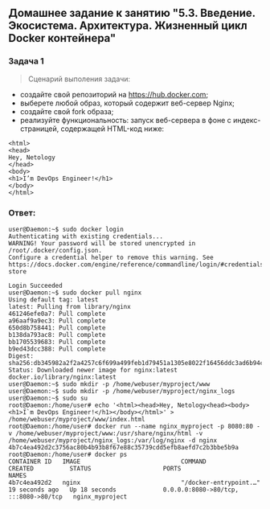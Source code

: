 ## Домашнее задание к занятию "5.3. Введение. Экосистема. Архитектура. Жизненный цикл Docker контейнера"
### Задача 1
> Сценарий выполения задачи:

   - создайте свой репозиторий на https://hub.docker.com;
   - выберете любой образ, который содержит веб-сервер Nginx;
   - создайте свой fork образа;
   - реализуйте функциональность: запуск веб-сервера в фоне с индекс-страницей, содержащей HTML-код ниже:
    
```
<html>
<head>
Hey, Netology
</head>
<body>
<h1>I’m DevOps Engineer!</h1>
</body>
</html>
```

### Ответ:
```
user@Daemon:~$ sudo docker login
Authenticating with existing credentials...
WARNING! Your password will be stored unencrypted in /root/.docker/config.json.
Configure a credential helper to remove this warning. See
https://docs.docker.com/engine/reference/commandline/login/#credentials-store

Login Succeeded
user@Daemon:~$ sudo docker pull nginx
Using default tag: latest
latest: Pulling from library/nginx
461246efe0a7: Pull complete 
a96aaf9a9ec3: Pull complete 
650d8b758441: Pull complete 
b138da793ac8: Pull complete 
bb1705539683: Pull complete 
b9ed43dcc388: Pull complete 
Digest: sha256:db345982a2f2a4257c6f699a499feb1d79451a1305e8022f16456ddc3ad6b94c
Status: Downloaded newer image for nginx:latest
docker.io/library/nginx:latest
user@Daemon:~$ sudo mkdir -p /home/webuser/myproject/www
user@Daemon:~$ sudo mkdir -p /home/webuser/myproject/nginx_logs
user@Daemon:~$ sudo su
root@Daemon:/home/user# echo '<html><head>Hey, Netology<head><body><h1>I`m DevOps Engineer!</h1></body></html>' > /home/webuser/myproject/www/index.html
root@Daemon:/home/user# docker run --name nginx_myproject -p 8080:80 -v /home/webuser/myproject/www:/usr/share/nginx/html -v /home/webuser/myproject/nginx_logs:/var/log/nginx -d nginx
4b7c4ea492d2c3756ac80b4b93b8f67e88c35739cdd5efb8aefd7c2b3bbe5b9a
root@Daemon:/home/user# docker ps
CONTAINER ID   IMAGE                            COMMAND                  CREATED          STATUS                    PORTS                                   NAMES
4b7c4ea492d2   nginx                            "/docker-entrypoint.…"   19 seconds ago   Up 18 seconds             0.0.0.0:8080->80/tcp, :::8080->80/tcp   nginx_myproject




